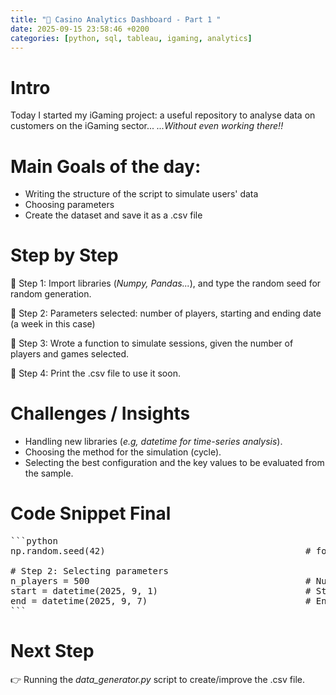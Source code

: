 ```yaml
---
title: "🎲 Casino Analytics Dashboard - Part 1 "
date: 2025-09-15 23:58:46 +0200
categories: [python, sql, tableau, igaming, analytics]
---
```


# Intro

Today I started my iGaming project: a useful repository to analyse data on customers on the iGaming sector... _...Without even working there!!_

# Main Goals of the day:

- Writing the structure of the script to simulate users' data
- Choosing parameters
- Create the dataset and save it as a .csv file

# Step by Step
📍 Step 1: Import libraries (_Numpy, Pandas..._), and type the random seed for random generation.

📍 Step 2: Parameters selected: number of players, starting and ending date (a week in this case)

📍 Step 3: Wrote a function to simulate sessions, given the number of players and games selected.

📍 Step 4: Print the .csv file to use it soon.


# Challenges / Insights

- Handling new libraries (_e.g, datetime for time-series analysis_).
- Choosing the method for the simulation (cycle).
- Selecting the best configuration and the key values to be evaluated from the sample.

# Code Snippet Final

<pre>
```python
np.random.seed(42)                                      # formula to generate random numbers

# Step 2: Selecting parameters
n_players = 500                                         # Number of players
start = datetime(2025, 9, 1)                            # Starting data: 1st September 2025
end = datetime(2025, 9, 7)                              # Ending data: 7th September 2025
```
</pre>

# Next Step
👉 Running the _data_generator.py_ script to create/improve the .csv file.
